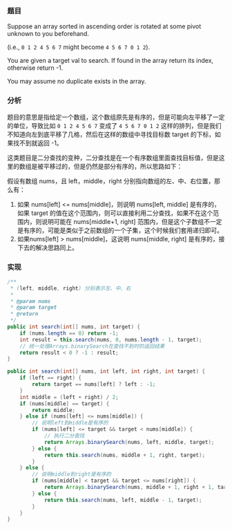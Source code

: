 ### 题目

Suppose an array sorted in ascending order is rotated at some pivot unknown to you beforehand.

(i.e., `0 1 2 4 5 6 7` might become `4 5 6 7 0 1 2`).

You are given a target val to search. If found in the array return its index, otherwise return -1.

You may assume no duplicate exists in the array.

### 分析

题目的意思是指给定一个数组，这个数组原先是有序的，但是可能向左平移了一定的单位，导致比如 `0 1 2 4 5 6 7` 变成了 `4 5 6 7 0 1 2` 这样的排列，但是我们不知道向左到底平移了几格，然后在这样的数组中寻找目标数 target 的下标，如果找不到就返回 -1。

这类题目是二分查找的变种，二分查找是在一个有序数组里面查找目标值，但是这里的数组是被平移过的，但是仍然是部分有序的，所以思路如下：

假设有数组 nums，且 left，middle，right 分别指向数组的左、中、右位置，那么有：

1. 如果 nums[left] <= nums[middle]，则说明 nums[left, middle] 是有序的，如果 target 的值在这个范围内，则可以直接利用二分查找，如果不在这个范围内，则说明可能在 nums[middle+1, right] 范围内，但是这个子数组不一定是有序的，可能是类似于之前数组的一个子集，这个时候我们套用递归即可。
2. 如果nums[left] > nums[middle]，这说明 nums[middle, right] 是有序的，接下去的解决思路同上。

### 实现

```java
/**
 * (left, middle, right) 分别表示左、中、右
 *
 * @param nums
 * @param target
 * @return
 */
public int search(int[] nums, int target) {
    if (nums.length == 0) return -1;
    int result = this.search(nums, 0, nums.length - 1, target);
    // 统一处理Arrays.binarySearch在查找不到时的返回结果
    return result < 0 ? -1 : result;
}

public int search(int[] nums, int left, int right, int target) {
    if (left == right) {
        return target == nums[left] ? left : -1;
    }
    int middle = (left + right) / 2;
    if (nums[middle] == target) {
        return middle;
    } else if (nums[left] <= nums[middle]) {
        // 说明left到middle是有序的
        if (nums[left] <= target && target < nums[middle]) {
            // 执行二分查找
            return Arrays.binarySearch(nums, left, middle, target);
        } else {
            return this.search(nums, middle + 1, right, target);
        }
    } else {
        // 说明middle到right是有序的
        if (nums[middle] < target && target <= nums[right]) {
            return Arrays.binarySearch(nums, middle + 1, right + 1, target);
        } else {
            return this.search(nums, left, middle - 1, target);
        }
    }
}
```